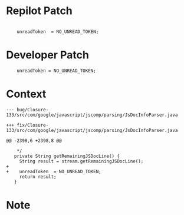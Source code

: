 # Repilot Patch

```

    unreadToken  = NO_UNREAD_TOKEN;
```

# Developer Patch

```
    unreadToken = NO_UNREAD_TOKEN;
```

# Context

```
--- bug/Closure-133/src/com/google/javascript/jscomp/parsing/JsDocInfoParser.java

+++ fix/Closure-133/src/com/google/javascript/jscomp/parsing/JsDocInfoParser.java

@@ -2398,6 +2398,8 @@

    */
   private String getRemainingJSDocLine() {
     String result = stream.getRemainingJSDocLine();
+
+    unreadToken  = NO_UNREAD_TOKEN;
     return result;
   }
```

# Note


